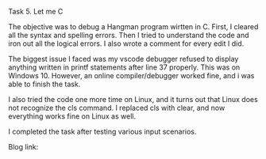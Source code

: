 Task 5. Let me C

The objective was to debug a Hangman program wirtten in C.
First, I cleared all the syntax and spelling errors.
Then I tried to understand the code and iron out all the logical errors.
I also wrote a comment for every edit I did.

The biggest issue I faced was my vscode debugger refused to display anything written in printf statements after line 37 properly.
This was on Windows 10. However, an online compiler/debugger worked fine, and i was able to finish the task.

I also tried the code one more time on Linux, and it turns out that Linux does not recognize the cls command.
I replaced cls with clear, and now everything works fine on Linux as well.

I completed the task after testing various input scenarios.

Blog link:
